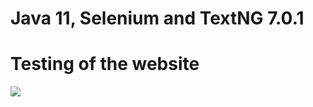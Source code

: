# Java 11, Selenium and TextNG 7.0.1

# Testing of the  website

![]( https://pbs.twimg.com/media/FarnBLjXEAIStxl?format=png&name=900x900 )

